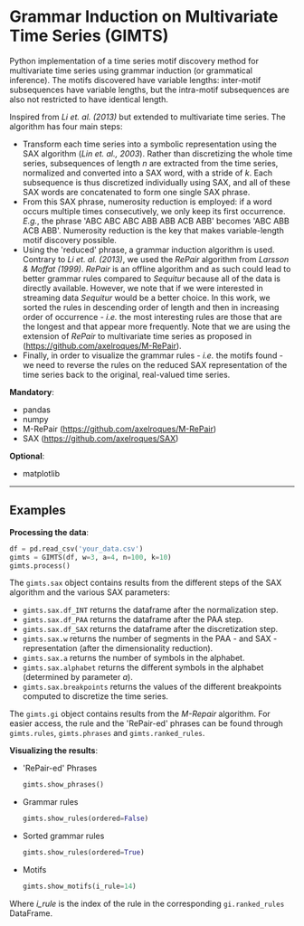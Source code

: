 # Grammar Induction on Multivariate Time Series (GIMTS)

Python implementation of a time series motif discovery method for multivariate time series using grammar induction (or grammatical inference). The motifs discovered have variable lengths: inter-motif subsequences have variable lengths, but the intra-motif subsequences are also not restricted to have identical length.

Inspired from _Li et. al. (2013)_ but extended to multivariate time series. The algorithm has four main steps:

- Transform each time series into a symbolic representation using the SAX algorithm (_Lin et. al., 2003_). Rather than discretizing the whole time series, subsequences of length _n_ are extracted from the time series, normalized and converted into a SAX word, with a stride of _k_. Each subsequence is thus discretized individually using SAX, and all of these SAX words are concatenated to form one single SAX phrase.
- From this SAX phrase, numerosity reduction is employed: if a word occurs multiple times consecutively, we only keep its first occurrence. _E.g._, the phrase 'ABC ABC ABC ABB ABB ACB ABB' becomes 'ABC ABB ACB ABB'. Numerosity reduction is the key that makes variable-length motif discovery possible.
- Using the 'reduced' phrase, a grammar induction algorithm is used. Contrary to _Li et. al. (2013)_, we used the _RePair_ algorithm from _Larsson & Moffat (1999)_. _RePair_ is an offline algorithm and as such could lead to better grammar rules compared to _Sequitur_ because all of the data is directly available. However, we note that if we were interested in streaming data _Sequitur_ would be a better choice. In this work, we sorted the rules in descending order of length and then in increasing order of occurrence - _i.e._ the most interesting rules are those that are the longest and that appear more frequently. Note that we are using the extension of _RePair_ to multivariate time series as proposed in (https://github.com/axelroques/M-RePair).
- Finally, in order to visualize the grammar rules - _i.e._ the motifs found - we need to reverse the rules on the reduced SAX representation of the time series back to the original, real-valued time series.

**Mandatory**:

- pandas
- numpy
- M-RePair (https://github.com/axelroques/M-RePair)
- SAX (https://github.com/axelroques/SAX)

**Optional**:

- matplotlib

---

## Examples

**Processing the data**:

```python
df = pd.read_csv('your_data.csv')
gimts = GIMTS(df, w=3, a=4, n=100, k=10)
gimts.process()
```

The `gimts.sax` object contains results from the different steps of the SAX algorithm and the various SAX parameters:

- `gimts.sax.df_INT` returns the dataframe after the normalization step.
- `gimts.sax.df_PAA` returns the dataframe after the PAA step.
- `gimts.sax.df_SAX` returns the dataframe after the discretization step.
- `gimts.sax.w` returns the number of segments in the PAA - and SAX - representation (after the dimensionality reduction).
- `gimts.sax.a` returns the number of symbols in the alphabet.
- `gimts.sax.alphabet` returns the different symbols in the alphabet (determined by parameter _a_).
- `gimts.sax.breakpoints` returns the values of the different breakpoints computed to discretize the time series.

The `gimts.gi` object contains results from the _M-Repair_ algorithm. For easier access, the rule and the 'RePair-ed' phrases can be found through `gimts.rules`, `gimts.phrases` and `gimts.ranked_rules`.

**Visualizing the results**:

- 'RePair-ed' Phrases

  ```python
  gimts.show_phrases()
  ```

- Grammar rules

  ```python
  gimts.show_rules(ordered=False)
  ```

- Sorted grammar rules

  ```python
  gimts.show_rules(ordered=True)
  ```

- Motifs

  ```python
  gimts.show_motifs(i_rule=14)
  ```

Where _i_rule_ is the index of the rule in the corresponding `gi.ranked_rules` DataFrame.
